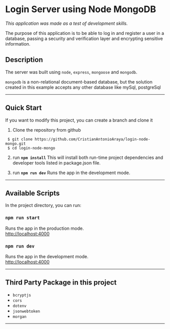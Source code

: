 # **Login Server using Node MongoDB**

_This application was made as a test of development skills._

The purpose of this application is to be able to log in and register a user in a database, passing a security and verification layer and encrypting sensitive information.

## Description

The server was built using `node`, `express`, `mongoose` and `mongodb`.

`mongodb` is a non-relational document-based database, but the solution created in this example accepts any other database like mySql, postgreSql

<hr>

## Quick Start

If you want to modify this project, you can create a branch and clone it

1. Clone the repository from github

```
 $ git clone https://github.com/CristianAntonioAraya/login-node-mongo.git
 $ cd login-node-mongo
```

2. run **`npm install`**
   This will install both run-time project dependencies and developer tools listed in package.json file.

3. run **`npm run dev`**
   Runs the app in the development mode.

<hr/>

## Available Scripts

In the project directory, you can run:

### `npm run start`

Runs the app in the production mode.\
[http://localhost:4000](http://localhost:4000/api)

### `npm run dev`

Runs the app in the development mode.\
[http://localhost:4000](http://localhost:4000/api)

<hr/>

## **Third Party Package in this project**

-   `bcryptjs`
-   `cors`
-   `dotenv`
-   `jsonwebtoken`
-   `morgan`

<hr/>
